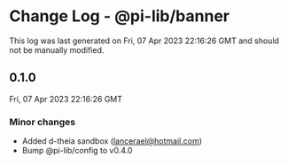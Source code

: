# Change Log - @pi-lib/banner

This log was last generated on Fri, 07 Apr 2023 22:16:26 GMT and should not be manually modified.

<!-- Start content -->

## 0.1.0

Fri, 07 Apr 2023 22:16:26 GMT

### Minor changes

- Added d-theia sandbox (lancerael@hotmail.com)
- Bump @pi-lib/config to v0.4.0
